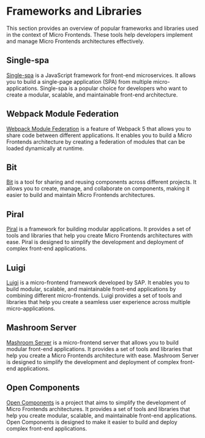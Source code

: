 # Frameworks and Libraries

This section provides an overview of popular frameworks and libraries used in the context of Micro Frontends. These tools help developers implement and manage Micro Frontends architectures effectively.

## Single-spa

[Single-spa](https://single-spa.js.org/) is a JavaScript framework for front-end microservices. It allows you to build a single-page application (SPA) from multiple micro-applications. Single-spa is a popular choice for developers who want to create a modular, scalable, and maintainable front-end architecture.

## Webpack Module Federation

[Webpack Module Federation](https://webpack.js.org/concepts/module-federation/) is a feature of Webpack 5 that allows you to share code between different applications. It enables you to build a Micro Frontends architecture by creating a federation of modules that can be loaded dynamically at runtime.

## Bit

[Bit](https://bit.dev/) is a tool for sharing and reusing components across different projects. It allows you to create, manage, and collaborate on components, making it easier to build and maintain Micro Frontends architectures.

## Piral

[Piral](https://piral.io/) is a framework for building modular applications. It provides a set of tools and libraries that help you create Micro Frontends architectures with ease. Piral is designed to simplify the development and deployment of complex front-end applications.

## Luigi

[Luigi](https://luigi-project.io/) is a micro-frontend framework developed by SAP. It enables you to build modular, scalable, and maintainable front-end applications by combining different micro-frontends. Luigi provides a set of tools and libraries that help you create a seamless user experience across multiple micro-applications.

## Mashroom Server

[Mashroom Server](https://www.mashroom-server.com/) is a micro-frontend server that allows you to build modular front-end applications. It provides a set of tools and libraries that help you create a Micro Frontends architecture with ease. Mashroom Server is designed to simplify the development and deployment of complex front-end applications.

## Open Components

[Open Components](https://opencomponents.github.io/) is a project that aims to simplify the development of Micro Frontends architectures. It provides a set of tools and libraries that help you create modular, scalable, and maintainable front-end applications. Open Components is designed to make it easier to build and deploy complex front-end applications.
